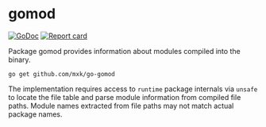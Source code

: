 gomod
=====

[![GoDoc](https://godoc.org/github.com/mxk/go-gomod?status.svg)](https://godoc.org/github.com/mxk/go-gomod)
[![Report card](https://goreportcard.com/badge/github.com/mxk/go-gomod)](https://goreportcard.com/report/github.com/mxk/go-gomod)

Package gomod provides information about modules compiled into the binary.

```
go get github.com/mxk/go-gomod
```

The implementation requires access to `runtime` package internals via `unsafe`
to locate the file table and parse module information from compiled file paths.
Module names extracted from file paths may not match actual package names.
